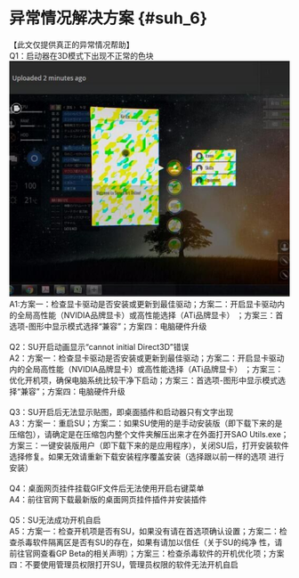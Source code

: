 # 异常情况解决方案 {#suh_6}
【此文仅提供真正的异常情况帮助】<br>
Q1：启动器在3D模式下出现不正常的色块<br>
![](https://raw.githubusercontent.com/LiyroPen/SAO_Utils_help/master/Images/6-1.jpg)<br>
A1:方案一：检查显卡驱动是否安装或更新到最佳驱动；方案二：开启显卡驱动内的全局高性能（NVIDIA品牌显卡）或高性能选择（ATi品牌显卡）
；方案三：首选项-图形中显示模式选择“兼容”；方案四：电脑硬件升级<br><br>
Q2：SU开启动画显示“cannot initial Direct3D”错误<br>
A2：方案一：检查显卡驱动是否安装或更新到最佳驱动；方案二：开启显卡驱动内的全局高性能（NVIDIA品牌显卡）或高性能选择（ATi品牌显卡）
；方案三：优化开机项，确保电脑系统比较干净下启动；方案三：首选项-图形中显示模式选择“兼容”；方案四：电脑硬件升级<br><br>
Q3：SU开启后无法显示贴图，即桌面插件和启动器只有文字出现<br>
A3：方案一：重启SU；方案二：如果SU使用的是手动安装版（即下载下来的是压缩包），请确定是在压缩包内整个文件夹解压出来才在外面打开SAO Utils.exe；
方案三：一键安装版用户（即下载下来的是应用程序），关闭SU后，打开安装软件选择修复。如果无效请重新下载安装程序覆盖安装（选择跟以前一样的选项
进行安装）<br><br>
Q4：桌面网页挂件挂载GIF文件后无法使用开启右键菜单<br>
A4：前往官网下载最新版的桌面网页挂件插件并安装插件<br><br>
Q5：SU无法成功开机自启<br>
A5：方案一：检查开机项是否有SU，如果没有请在首选项确认设置；方案二：检查杀毒软件隔离区是否有SU的存在，如果有请加以信任（关于SU的纯净
性，请前往官网查看GP Beta的相关声明）；方案三：检查杀毒软件的开机优化项；方案四：不要使用管理员权限打开SU，管理员权限的软件无法开机自启
